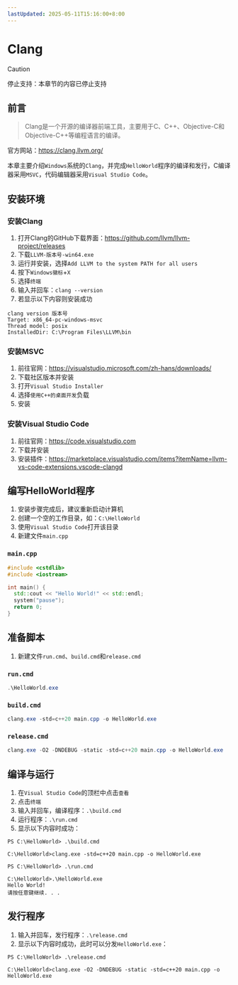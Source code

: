 ```yaml
---
lastUpdated: 2025-05-11T15:16:00+8:00
---
```


# Clang

> [!CAUTION]
> 停止支持：本章节的内容已停止支持

## 前言

> Clang是一个开源的编译器前端工具，主要用于C、C++、Objective-C和Objective-C++等编程语言的编译。

官方网站：<https://clang.llvm.org/>

本章主要介绍`Windows`系统的`Clang`，并完成`HelloWorld`程序的编译和发行，C编译器采用`MSVC`，代码编辑器采用`Visual Studio Code`。

## 安装环境

### 安装Clang

1. 打开Clang的GitHub下载界面：<https://github.com/llvm/llvm-project/releases>
2. 下载`LLVM-版本号-win64.exe`
3. 运行并安装，选择`Add LLVM to the system PATH for all users`
4. 按下`Windows徽标`+`X`
5. 选择`终端`
6. 输入并回车：`clang --version`
7. 若显示以下内容则安装成功

```ansi
clang version 版本号
Target: x86_64-pc-windows-msvc
Thread model: posix
InstalledDir: C:\Program Files\LLVM\bin
```

### 安装MSVC

1. 前往官网：<https://visualstudio.microsoft.com/zh-hans/downloads/>
2. 下载社区版本并安装
3. 打开`Visual Studio Installer`
4. 选择`使用C++的桌面开发`负载
5. 安装

### 安装Visual Studio Code

1. 前往官网：<https://code.visualstudio.com>
2. 下载并安装
3. 安装插件：<https://marketplace.visualstudio.com/items?itemName=llvm-vs-code-extensions.vscode-clangd>

## 编写HelloWorld程序

1. 安装步骤完成后，建议重新启动计算机
2. 创建一个空的工作目录，如：`C:\HelloWorld`
3. 使用`Visual Studio Code`打开该目录
4. 新建文件`main.cpp`

### `main.cpp`

```cpp
#include <cstdlib>
#include <iostream>

int main() {
  std::cout << "Hello World!" << std::endl;
  system("pause");
  return 0;
}
```

## 准备脚本

1. 新建文件`run.cmd`、`build.cmd`和`release.cmd`

### `run.cmd`

```powershell
.\HelloWorld.exe
```

### `build.cmd`

```powershell
clang.exe -std=c++20 main.cpp -o HelloWorld.exe
```

### `release.cmd`

```powershell
clang.exe -O2 -DNDEBUG -static -std=c++20 main.cpp -o HelloWorld.exe
```

## 编译与运行

1. 在`Visual Studio Code`的顶栏中点击`查看`
2. 点击`终端`
3. 输入并回车，编译程序：`.\build.cmd`
4. 运行程序：`.\run.cmd`
5. 显示以下内容时成功：

```ansi
PS C:\HelloWorld> .\build.cmd

C:\HelloWorld>clang.exe -std=c++20 main.cpp -o HelloWorld.exe

PS C:\HelloWorld> .\run.cmd

C:\HelloWorld>.\HelloWorld.exe
Hello World!
请按任意键继续. . .
```

## 发行程序

1. 输入并回车，发行程序：`.\release.cmd`
2. 显示以下内容时成功，此时可以分发`HelloWorld.exe`：

```ansi
PS C:\HelloWorld> .\release.cmd

C:\HelloWorld>clang.exe -O2 -DNDEBUG -static -std=c++20 main.cpp -o HelloWorld.exe
```
